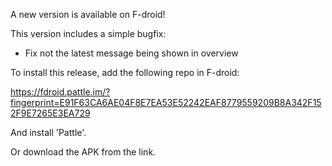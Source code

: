 A new version is available on F-droid!

This version includes a simple bugfix:
- Fix not the latest message being shown in overview

To install this release, add the following repo in F-droid:

https://fdroid.pattle.im/?fingerprint=E91F63CA6AE04F8E7EA53E52242EAF8779559209B8A342F152F9E7265E3EA729

And install 'Pattle'.

Or download the APK from the link.
